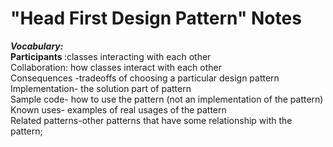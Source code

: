 # "Head First Design Pattern" Notes

***Vocabulary:*** <br>
<strong> Participants </strong>:classes interacting with each other<br>
Collaboration: how classes interact with each other<br>
Consequences -tradeoffs of choosing a particular design pattern<br>
Implementation- the solution part of pattern<br>
Sample code- how to use the pattern (not an implementation of the pattern)<br>
Known uses- examples of real usages of the pattern<br>
Related patterns-other patterns that have some relationship with the pattern;<br> 
